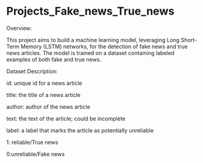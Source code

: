 # Projects_Fake_news_True_news
Overview:

This project aims to build a machine learning model, leveraging Long Short-Term Memory (LSTM) networks, for the detection of fake news and true news articles. The model is trained on a dataset containing labeled examples of both fake and true news.

Dataset Description:

 id: unique id for a news article
 
 title: the title of a news article
 
 author: author of the news article
 
 text: the text of the article; could be incomplete
 
 label: a label that marks the article as potentially unreliable
 
 1: reliable/True news 
 
 0:unreliable/Fake news
